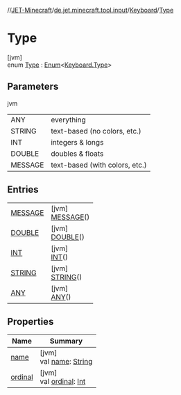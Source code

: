 //[JET-Minecraft](../../../../index.md)/[de.jet.minecraft.tool.input](../../index.md)/[Keyboard](../index.md)/[Type](index.md)

# Type

[jvm]\
enum [Type](index.md) : [Enum](https://kotlinlang.org/api/latest/jvm/stdlib/kotlin/-enum/index.html)&lt;[Keyboard.Type](index.md)&gt;

## Parameters

jvm

| | |
|---|---|
| ANY | everything |
| STRING | text-based (no colors, etc.) |
| INT | integers & longs |
| DOUBLE | doubles & floats |
| MESSAGE | text-based (with colors, etc.) |

## Entries

| | |
|---|---|
| [MESSAGE](-m-e-s-s-a-g-e/index.md) | [jvm]<br>[MESSAGE](-m-e-s-s-a-g-e/index.md)() |
| [DOUBLE](-d-o-u-b-l-e/index.md) | [jvm]<br>[DOUBLE](-d-o-u-b-l-e/index.md)() |
| [INT](-i-n-t/index.md) | [jvm]<br>[INT](-i-n-t/index.md)() |
| [STRING](-s-t-r-i-n-g/index.md) | [jvm]<br>[STRING](-s-t-r-i-n-g/index.md)() |
| [ANY](-a-n-y/index.md) | [jvm]<br>[ANY](-a-n-y/index.md)() |

## Properties

| Name | Summary |
|---|---|
| [name](-a-n-y/index.md#-372974862%2FProperties%2F-726029290) | [jvm]<br>val [name](-a-n-y/index.md#-372974862%2FProperties%2F-726029290): [String](https://kotlinlang.org/api/latest/jvm/stdlib/kotlin/-string/index.html) |
| [ordinal](-a-n-y/index.md#-739389684%2FProperties%2F-726029290) | [jvm]<br>val [ordinal](-a-n-y/index.md#-739389684%2FProperties%2F-726029290): [Int](https://kotlinlang.org/api/latest/jvm/stdlib/kotlin/-int/index.html) |
